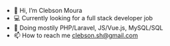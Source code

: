 - 👋 Hi, I’m Clebson Moura
- 💻 Currently looking for a full stack developer job
- 🌱 Doing mostily PHP/Laravel, JS/Vue.js, MySQL/SQL
- 📫 How to reach me clebson.sh@gmail.com

<!---
clebsonsh/clebsonsh is a ✨ special ✨ repository because its `README.md` (this file) appears on your GitHub profile.
You can click the Preview link to take a look at your changes.
--->
